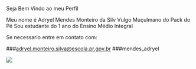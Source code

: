 Seja Bem Vindo ao meu Perfil

Meu nome é Adryel Mendes Monteiro da Silv
Vulgo Muçulmano do Pack do Pé
Sou estudante do 1 ano do Ensino Médio Integral

Se necessario entre em contato com:

###adryel.monteiro.silva@escola.pr.gov.br
###mendes_adryel

![](https://pm1.aminoapps.com/7786/11e1ab5bf5e40a2cbbea43a4b478fd06bd4ce766r1-714-732v2_00.jpg)
